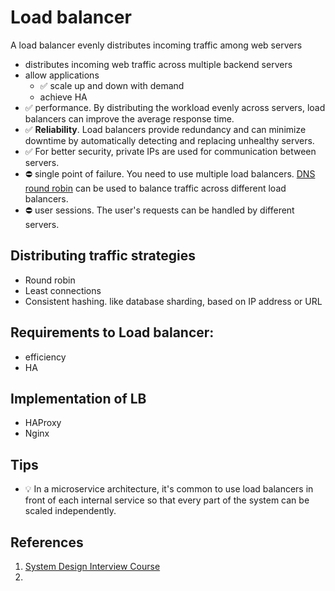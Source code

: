 # Load balancer
A load balancer evenly distributes incoming traffic among web servers

- distributes incoming web traffic across multiple backend servers
- allow applications 
	- ✅ scale up and down with demand
	- achieve HA 
- ✅ performance. By distributing the workload evenly across servers, load balancers can improve the average response time.
- ✅ **Reliability**. Load balancers provide redundancy and can minimize downtime by automatically detecting and replacing unhealthy servers.
- ✅  For better security, private IPs are used for communication between servers.
- ⛔ single point of failure. You need to use multiple load balancers.  [DNS round robin](https://en.wikipedia.org/wiki/Round-robin_DNS) can be used to balance traffic across different load balancers.
- ⛔ user sessions. The user's requests can be handled by different servers.
## Distributing traffic strategies
- Round robin
- Least connections
- Consistent hashing. like database sharding, based on IP address or URL
## Requirements to Load balancer:
- efficiency
- HA
## Implementation of LB
- HAProxy 
- Nginx
## Tips
- 💡 In a microservice architecture, it's common to use load balancers in front of each internal service so that every part of the system can be scaled independently.
## References
1. [System Design Interview Course](https://www.tryexponent.com/courses/system-design-interview/fundamentals-system-design/load-balancers)
2. 
